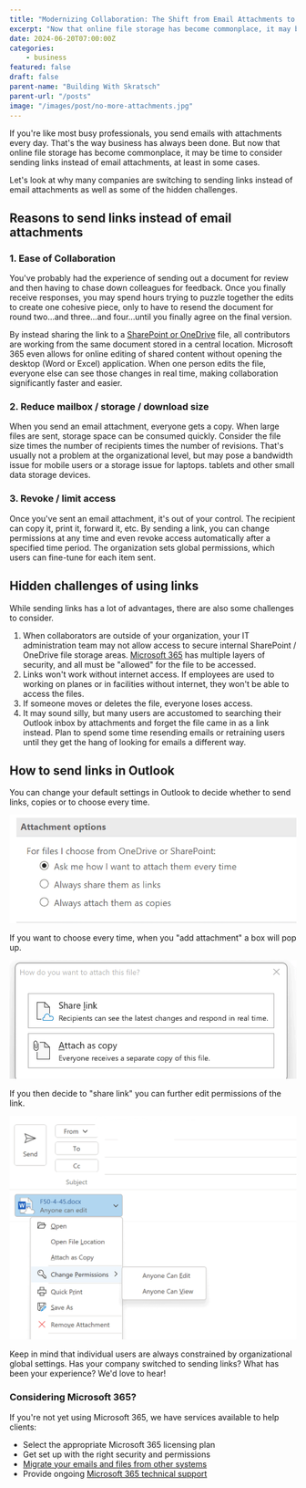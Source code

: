 ```yaml
---
title: "Modernizing Collaboration: The Shift from Email Attachments to Shared Links in Outlook"
excerpt: "Now that online file storage has become commonplace, it may be time to consider sending links instead of email attachments, at least in some cases."
date: 2024-06-20T07:00:00Z
categories:
    - business
featured: false
draft: false
parent-name: "Building With Skratsch"
parent-url: "/posts"
image: "/images/post/no-more-attachments.jpg"
---
```


If you're like most busy professionals, you send emails with attachments every day. That's the way business has always been done. But now that online file storage has become commonplace, it may be time to consider sending links instead of email attachments, at least in some cases.

Let's look at why many companies are switching to sending links instead of email attachments as well as some of the hidden challenges.

## Reasons to send links instead of email attachments

### 1\. Ease of Collaboration

You've probably had the experience of sending out a document for review and then having to chase down colleagues for feedback. Once you finally receive responses, you may spend hours trying to puzzle together the edits to create one cohesive piece, only to have to resend the document for round two…and three…and four…until you finally agree on the final version.

By instead sharing the link to a [SharePoint or OneDrive](/business/sharepoint-and-onedrive-for-business) file, all contributors are working from the same document stored in a central location. Microsoft 365 even allows for online editing of shared content without opening the desktop (Word or Excel) application. When one person edits the file, everyone else can see those changes in real time, making collaboration significantly faster and easier.

### 2\. Reduce mailbox / storage / download size

When you send an email attachment, everyone gets a copy. When large files are sent, storage space can be consumed quickly. Consider the file size times the number of recipients times the number of revisions. That's usually not a problem at the organizational level, but may pose a bandwidth issue for mobile users or a storage issue for laptops. tablets and other small data storage devices.

### 3\. Revoke / limit access

Once you've sent an email attachment, it's out of your control. The recipient can copy it, print it, forward it, etc. By sending a link, you can change permissions at any time and even revoke access automatically after a specified time period. The organization sets global permissions, which users can fine-tune for each item sent.

## Hidden challenges of using links

While sending links has a lot of advantages, there are also some challenges to consider.

1. When collaborators are outside of your organization, your IT administration team may not allow access to secure internal SharePoint / OneDrive file storage areas. [Microsoft 365](/it-services/microsoft-365) has multiple layers of security, and all must be "allowed" for the file to be accessed.
1. Links won't work without internet access. If employees are used to working on planes or in facilities without internet, they won't be able to access the files.
1. If someone moves or deletes the file, everyone loses access.
1. It may sound silly, but many users are accustomed to searching their Outlook inbox by attachments and forget the file came in as a link instead. Plan to spend some time resending emails or retraining users until they get the hang of looking for emails a different way.

## How to send links in Outlook

You can change your default settings in Outlook to decide whether to send links, copies or to choose every time.

![email attachments](/images/post/email-attachments.webp)

If you want to choose every time, when you "add attachment" a box will pop up.

![email attachments in outlook](/images/post/email-attachments-2.webp)

If you then decide to "share link" you can further edit permissions of the link.

![email attachment](/images/post/email-attachments-3.webp)

Keep in mind that individual users are always constrained by organizational global settings. Has your company switched to sending links? What has been your experience? We'd love to hear!

### Considering Microsoft 365?

If you're not yet using Microsoft 365, we have services available to help clients:

- Select the appropriate Microsoft 365 licensing plan
- Get set up with the right security and permissions
- [Migrate your emails and files from other systems](/business/data-migration-moving-your-business-data)
- Provide ongoing [Microsoft 365 technical support](/it-services/microsoft-365)
